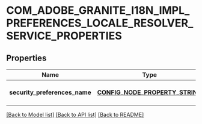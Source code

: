 # COM_ADOBE_GRANITE_I18N_IMPL_PREFERENCES_LOCALE_RESOLVER_SERVICE_PROPERTIES

## Properties
Name | Type | Description | Notes
------------ | ------------- | ------------- | -------------
**security_preferences_name** | [**CONFIG_NODE_PROPERTY_STRING**](configNodePropertyString.md) |  | [optional] [default to null]

[[Back to Model list]](../README.md#documentation-for-models) [[Back to API list]](../README.md#documentation-for-api-endpoints) [[Back to README]](../README.md)



